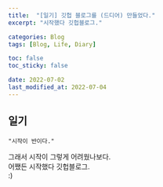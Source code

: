 ```yaml
---
title:  "[일기] 깃헙 블로그를 (드디어) 만들었다."
excerpt: "시작했다 깃헙블로그."

categories: Blog
tags: [Blog, Life, Diary]

toc: false
toc_sticky: false

date: 2022-07-02
last_modified_at: 2022-07-04
---
```


## 일기   
```
"시작이 반이다."   
```
그래서 시작이 그렇게 어려웠나보다.   
어쨌든 시작했다 깃헙블로그.   
:)